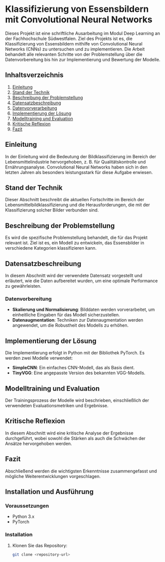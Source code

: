 # Klassifizierung von Essensbildern mit Convolutional Neural Networks

Dieses Projekt ist eine schriftliche Ausarbeitung im Modul Deep Learning an der Fachhochschule Südwestfalen. Ziel des Projekts ist es, die Klassifizierung von Essensbildern mithilfe von Convolutional Neural Networks (CNNs) zu untersuchen und zu implementieren. Die Arbeit behandelt alle relevanten Schritte von der Problemstellung über die Datenvorbereitung bis hin zur Implementierung und Bewertung der Modelle.

## Inhaltsverzeichnis
1. [Einleitung](#einleitung)
2. [Stand der Technik](#stand-der-technik)
3. [Beschreibung der Problemstellung](#beschreibung-der-problemstellung)
4. [Datensatzbeschreibung](#datensatzbeschreibung)
5. [Datenvorverarbeitung](#datenvorverarbeitung)
6. [Implementierung der Lösung](#implementierung-der-loesung)
7. [Modelltraining und Evaluation](#modelltraining-und-evaluation)
8. [Kritische Reflexion](#kritische-reflexion)
9. [Fazit](#fazit)

## Einleitung
In der Einleitung wird die Bedeutung der Bildklassifizierung im Bereich der Lebensmittelindustrie hervorgehoben, z. B. für Qualitätskontrolle und Ernährungsanalyse. Convolutional Neural Networks haben sich in den letzten Jahren als besonders leistungsstark für diese Aufgabe erwiesen.

## Stand der Technik
Dieser Abschnitt beschreibt die aktuellen Fortschritte im Bereich der Lebensmittelbildklassifizierung und die Herausforderungen, die mit der Klassifizierung solcher Bilder verbunden sind.

## Beschreibung der Problemstellung
Es wird die spezifische Problemstellung behandelt, die für das Projekt relevant ist. Ziel ist es, ein Modell zu entwickeln, das Essensbilder in verschiedene Kategorien klassifizieren kann.

## Datensatzbeschreibung
In diesem Abschnitt wird der verwendete Datensatz vorgestellt und erläutert, wie die Daten aufbereitet wurden, um eine optimale Performance zu gewährleisten.

### Datenvorbereitung
- **Skalierung und Normalisierung**: Bilddaten werden vorverarbeitet, um einheitliche Eingaben für das Modell sicherzustellen.
- **Datenaugmentation**: Techniken zur Datenaugmentation werden angewendet, um die Robustheit des Modells zu erhöhen.

## Implementierung der Lösung
Die Implementierung erfolgt in Python mit der Bibliothek PyTorch. Es werden zwei Modelle verwendet:
- **SimpleCNN**: Ein einfaches CNN-Modell, das als Basis dient.
- **TinyVGG**: Eine angepasste Version des bekannten VGG-Modells.

## Modelltraining und Evaluation
Der Trainingsprozess der Modelle wird beschrieben, einschließlich der verwendeten Evaluationsmetriken und Ergebnisse.

## Kritische Reflexion
In diesem Abschnitt wird eine kritische Analyse der Ergebnisse durchgeführt, wobei sowohl die Stärken als auch die Schwächen der Ansätze hervorgehoben werden.

## Fazit
Abschließend werden die wichtigsten Erkenntnisse zusammengefasst und mögliche Weiterentwicklungen vorgeschlagen.

## Installation und Ausführung
### Voraussetzungen
- Python 3.x
- PyTorch
### Installation
1. Klonen Sie das Repository:
   ```bash
   git clone <repository-url>
